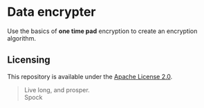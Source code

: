 # Data encrypter

Use the basics of **one time pad** encryption to create an encryption algorithm.

## Licensing

This repository is available under the [Apache License 2.0](http://www.apache.org/licenses/LICENSE-2.0).

> Live long, and prosper.  
> Spock
